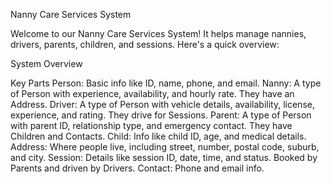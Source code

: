 Nanny Care Services System

Welcome to our Nanny Care Services System! It helps manage nannies, drivers, parents, children, and sessions. Here's a quick overview:

System Overview


Key Parts
Person: Basic info like ID, name, phone, and email.
Nanny: A type of Person with experience, availability, and hourly rate. They have an Address.
Driver: A type of Person with vehicle details, availability, license, experience, and rating. They drive for Sessions.
Parent: A type of Person with parent ID, relationship type, and emergency contact. They have Children and Contacts.
Child: Info like child ID, age, and medical details.
Address: Where people live, including street, number, postal code, suburb, and city.
Session: Details like session ID, date, time, and status. Booked by Parents and driven by Drivers.
Contact: Phone and email info.
